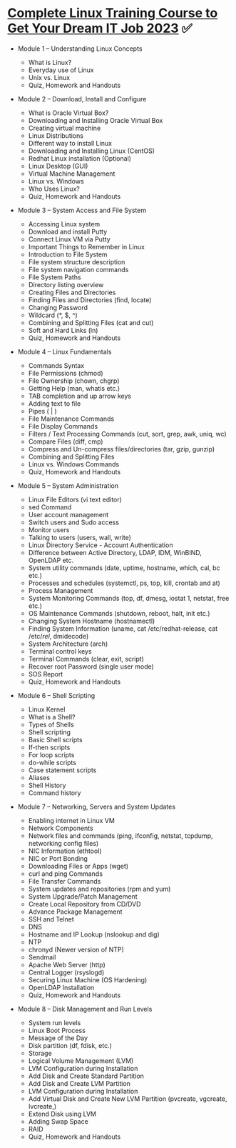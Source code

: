 # [Complete Linux Training Course to Get Your Dream IT Job 2023](https://www.udemy.com/course/complete-linux-training-course-to-get-your-dream-it-job/) :white_check_mark:
- Module 1 – Understanding Linux Concepts
  - What is Linux?   
  - Everyday use of Linux   
  - Unix vs. Linux   
  - Quiz, Homework and Handouts 

- Module 2 – Download, Install and Configure   
  - What is Oracle Virtual Box?   
  - Downloading and Installing Oracle Virtual Box
  - Creating virtual machine   
  - Linux Distributions   
  - Different way to install Linux   
  - Downloading and Installing Linux (CentOS)   
  - Redhat Linux installation (Optional)   
  - Linux Desktop (GUI)   
  - Virtual Machine Management   
  - Linux vs. Windows   
  - Who Uses Linux?   
  - Quiz, Homework and Handouts  

- Module 3 – System Access and File System   
  - Accessing Linux system
  - Download and install Putty   
  - Connect Linux VM via Putty   
  - Important Things to Remember in Linux   
  - Introduction to File System
  - File system structure description
  - File system navigation commands
  - File System Paths  
  - Directory listing overview  
  - Creating Files and Directories  
  - Finding Files and Directories (find, locate)   
  - Changing Password
  - Wildcard (*, $, ^)
  - Combining and Splitting Files (cat and cut)  
  - Soft and Hard Links (ln)  
  - Quiz, Homework and Handouts   

- Module 4 – Linux Fundamentals  
  - Commands Syntax  
  - File Permissions (chmod)  
  - File Ownership (chown, chgrp)
  - Getting Help (man, whatis etc.)  
  - TAB completion and up arrow keys  
  - Adding text to file  
  - Pipes ( | )  
  - File Maintenance Commands  
  - File Display Commands  
  - Filters / Text Processing Commands (cut, sort, grep, awk, uniq, wc)  
  - Compare Files (diff, cmp)  
  - Compress and Un-compress files/directories (tar, gzip, gunzip)
  - Combining and Splitting Files   
  - Linux vs. Windows Commands  
  - Quiz, Homework and Handouts   

- Module 5 – System Administration  
  - Linux File Editors (vi text editor)
  - sed Command   
  - User account management  
  - Switch users and Sudo access  
  - Monitor users  
  - Talking to users (users, wall, write)
  - Linux Directory Service - Account Authentication
  - Difference between Active Directory, LDAP, IDM, WinBIND, OpenLDAP etc.
  - System utility commands (date, uptime, hostname, which, cal, bc etc.)  
  - Processes and schedules (systemctl, ps, top, kill, crontab and at)  
  - Process Management
  - System Monitoring Commands (top, df, dmesg, iostat 1, netstat, free etc.)  
  - OS Maintenance Commands (shutdown, reboot, halt, init etc.)  
  - Changing System Hostname (hostnamectl)  
  - Finding System Information (uname, cat /etc/redhat-release, cat /etc/*rel*, dmidecode)  
  - System Architecture (arch)  
  - Terminal control keys  
  - Terminal Commands (clear, exit, script)  
  - Recover root Password (single user mode)
  - SOS Report   
  - Quiz, Homework and Handouts 

- Module 6 – Shell Scripting 
  - Linux Kernel   
  - What is a Shell?
  - Types of Shells 
  - Shell scripting  
  - Basic Shell scripts  
  - If-then scripts  
  - For loop scripts  
  - do-while scripts   
  - Case statement scripts  
  - Aliases
  - Shell History 
  - Command history   

- Module 7 – Networking, Servers and System Updates  
  - Enabling internet in Linux VM  
  - Network Components  
  - Network files and commands (ping, ifconfig, netstat, tcpdump, networking config files)  
  - NIC Information (ethtool)  
  - NIC or Port Bonding
  - Downloading Files or Apps (wget)
  - curl and ping Commands
  - File Transfer Commands
  - System updates and repositories (rpm and yum)
  - System Upgrade/Patch Management  
  - Create Local Repository from CD/DVD
  - Advance Package Management  
  - SSH and Telnet  
  - DNS  
  - Hostname and IP Lookup (nslookup and dig)  
  - NTP  
  - chronyd (Newer version of NTP)
  - Sendmail  
  - Apache Web Server (http)  
  - Central Logger (rsyslogd)
  - Securing Linux Machine (OS Hardening)
  - OpenLDAP Installation  
  - Quiz, Homework and Handouts 

- Module 8 – Disk Management and Run Levels
  - System run levels
  - Linux Boot Process
  - Message of the Day
  - Disk partition (df, fdisk, etc.)
  - Storage
  - Logical Volume Management (LVM)
  - LVM Configuration during Installation
  - Add Disk and Create Standard Partition
  - Add Disk and Create LVM Partition
  - LVM Configuration during Installation
  - Add Virtual Disk and Create New LVM Partition (pvcreate, vgcreate, lvcreate,)
  - Extend Disk using LVM
  - Adding Swap Space
  - RAID
  - Quiz, Homework and Handouts   
